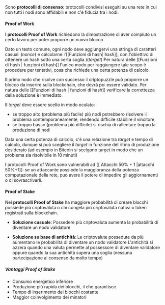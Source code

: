 
Sono **protocolli di consenso**: protocolli condivisi eseguiti su una rete in cui non tutti i nodi sono affidabili e non c'è fiducia tra i nodi.

#### Proof of Work ####

I **protocolli Proof of Work** richiedono la dimostrazione di aver compiuto un certo lavoro per poter proporre un nuovo blocco.

Dato un testo comune, ogni nodo deve aggiungervi una stringa di caratteri casuali (*nonce*) e calcolarne l'[[Funzioni di hash| hash]], con l'obiettivo di ottenere un hash sotto una certa soglia )(*target*)
Per natura delle [[Funzioni di hash | funzioni di hash]] l'unico modo per raggiungere tale scopo è procedere per tentativi, cosa che richiede una certa potenza di calcolo.

Il primo nodo che risolve con successo il criptopuzzle può proporre un blocco da inserire sulla blockchain, che dovrà poi essere validato.
Per natura delle [[Funzioni di hash | funzioni di hash]] verificare la correttezza della soluzione è immediato.

Il *target* deve essere scelto in modo oculato: 
 - se troppo alto (problema più facile) più nodi potrebbero risolvere il problema contemporaneamente, rendendo difficile stabilire il vincitore, 
- se troppo basso (problema più difficile) si rischia di rallentare troppo la produzione di nodi

Data una certa potenza di calcolo, c'è una relazione tra *target* e tempo di calcolo, dunque si può scegliere il *target* in funzione del ritmo di produzione desiderato 
(ad esempio in Bitcoin si scelgono target in modo che un problema sia risolvibile in 10 minuti)

I protocolli Proof of Work sono vulnerabili ad [[ Attacchi 50% + 1 |attacchi 50%+1]]: 
se un attaccante possiede la maggioranza della potenza computazionale della rete, può avere il potere di impedire gli aggiornamenti o di sovrascriverli.

#### Proof of Stake ####

Nei **protocolli Proof of Stake** ha maggiore probabilità di creare blocchi possiede più criptovaluta o chi congela più criptovaluta nativa o token registrati sulla blockchain.

- **Soluzione casuale**: 
  Possedere più criptovaluta aumenta la probabilità di diventare un nodo validatore
  
- **Soluzione su base di antichità**:
  Le criptovalute possedute da più aumentano le probabilità di diventare un nodo validatore
  L'antichità si azzera quando una valuta permette al possessore di diventare validatore oppure quando la sua antichità supera una soglia (nessuna partecipazione al consenso da molto tempo)

##### Vantaggi Proof of Stake #####

- Consumo energetico inferiore
- Produzione più rapida dei blocchi, il che garantisce
- Tempo di inserimento dei blocchi costante
- Maggior coinvolgimento dei minatori







